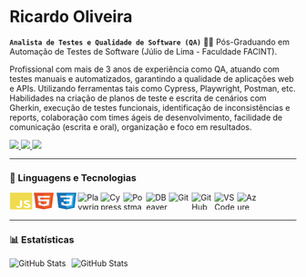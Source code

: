 # Ricardo Oliveira 

**`Analista de Testes e Qualidade de Software (QA)`**
👨‍🎓 Pós-Graduando em Automação de Testes de Software (Júlio de Lima - Faculdade FACINT).

Profissional com mais de 3 anos de experiência como QA, atuando com testes manuais e automatizados,
garantindo a qualidade de aplicações web e APIs. Utilizando ferramentas tais como Cypress, Playwright,
Postman, etc. Habilidades na criação de planos de teste e escrita de cenários com Gherkin, execução de testes funcionais,
identificação de inconsistências e reports, colaboração com times ágeis de desenvolvimento, facilidade de comunicação (escrita e oral), organização e foco em resultados.

<a href="https://www.linkedin.com/in/paulo-ricardo-oliveira-dos-santos-30374b11a/" 
target="_blank">
  <img 
    src="https://img.shields.io/badge/-LinkedIn-%230077B5?style=for-the-badge&logo=linkedin&logoColor=white"
    target="_blank">
</a> 
<a href = "mailto:ricardooliveiraadvpb@gmail.com"> 
  <img 
    src="https://img.shields.io/badge/-Gmail-%23333?style=for-the-badge&logo=Gmail&logoColor=white"
    target="_blank">
</a>
<a href="https://t.me/RicardoOliveira89" 
  target="_blank" 
  class="float">
  <img 
    src="https://img.shields.io/badge/-Telegram-%230077B5?style=for-the-badge&logo=telegram&logoColor=white%22%20target=%22_blank%22">
<a/>

---

### 🤖 Linguagens e Tecnologias
  <img 
    align="left" 
    alt="Javascript" 
    title="Javascript"
    height="30"
    width="40" 
    src="https://raw.githubusercontent.com/devicons/devicon/master/icons/javascript/javascript-plain.svg"
  />
  
  <img 
    align="left" 
    alt="HTML" 
    title="HTML"
    height="30"
    width="40" 
    src="https://raw.githubusercontent.com/devicons/devicon/master/icons/html5/html5-original.svg"
  />
  
  <img 
    align="left" 
    alt="CSS" 
    title="CSS"
    height="30"
    width="40" 
    src="https://raw.githubusercontent.com/devicons/devicon/master/icons/css3/css3-original.svg"
  />
  
  <img 
    align="left"
    alt="Playwright" 
    title="Playwright"
    height="30"
    width="40" 
    src="https://cdn.jsdelivr.net/gh/devicons/devicon@latest/icons/playwright/playwright-original.svg"
  />
  
  <img 
    align="left" 
    alt="Cypress" 
    title="Cypress"
    height="30"
    width="40" 
    src="https://cdn.jsdelivr.net/gh/devicons/devicon@latest/icons/cypressio/cypressio-original.svg"
  />
  
  <img 
    align="left" 
    alt="Postman" 
    title="Postman" 
    height="30" 
    width="40" 
    src="https://cdn.jsdelivr.net/gh/devicons/devicon@latest/icons/postman/postman-original.svg"
  />
  
  <img 
    align="left" 
    alt="DBeaver" 
    title="DBeaver" 
    height="30" 
    width="40" 
    src="https://cdn.jsdelivr.net/gh/devicons/devicon@latest/icons/dbeaver/dbeaver-original.svg"
  />
  
  <img 
    align="left"
    alt="Git" 
    title="Git" 
    height="30" 
    width="40"
    src="https://cdn.jsdelivr.net/gh/devicons/devicon@latest/icons/git/git-original-wordmark.svg"
  />
  
  <img 
    align="left" 
    alt="GitHub" 
    title="GitHub" 
    height="30" 
    width="40" 
    src="https://cdn.jsdelivr.net/gh/devicons/devicon@latest/icons/github/github-original-wordmark.svg"
   />
   
  <img 
    align="left" 
    alt="VSCode" 
    height="30" 
    title="VSCode" 
    width="40" 
    src="https://cdn.jsdelivr.net/gh/devicons/devicon@latest/icons/vscode/vscode-original-wordmark.svg"
  />
  
  <img 
    align="left" 
    alt="Azure"
    title="Azuredevops"
    height="30"  
    width="40" 
    src="https://cdn.jsdelivr.net/gh/devicons/devicon@latest/icons/azuredevops/azuredevops-original.svg"
  />
  
<br>
<br>

---
### 📊 Estatísticas


<img
  align="left"
  alt="GitHub Stats"
  height="140"
  style="padding-right: 10px;"
  src="https://github-readme-stats.vercel.app/api?username=RicardoOliveira89&show_icons=true&theme=tokyonight&include_all_commits=true&locale=pt-br"
/>
<img
  align="left"
  alt="GitHub Stats"
  height="140"
  style="padding-right: 10px;"
  src="https://github-readme-stats.vercel.app/api/top-langs/?username=RicardoOliveira89&theme=tokyonight&layout=compact&custom_title=Tecnologias&langs_count=9"
/>
